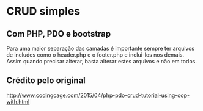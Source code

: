 # CRUD simples

## Com PHP, PDO e bootstrap

Para uma maior separação das camadas é importante sempre ter arquivos de includes como o header.php e o footer.php e inclui-los nos demais. Assim quando precisar alterar, basta alterar estes arquivos e não em todos.

## Crédito pelo original

http://www.codingcage.com/2015/04/php-pdo-crud-tutorial-using-oop-with.html
